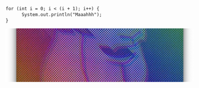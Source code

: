 ```
for (int i = 0; i < (i + 1); i++) {
      System.out.println("Maaahhh");
}
```

![Screenie](https://github.com/draumaz/draumaz/blob/main/banner2.png?raw=true "Banner")
